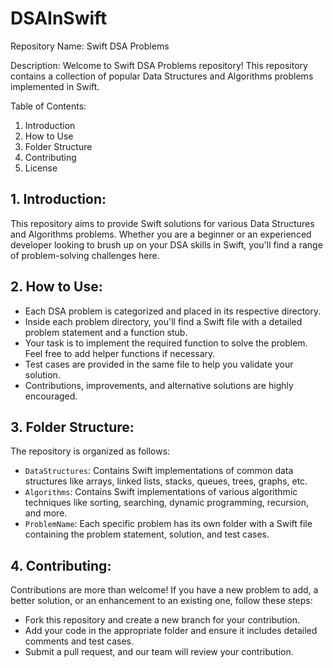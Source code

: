 # DSAInSwift

Repository Name: Swift DSA Problems

Description:
Welcome to Swift DSA Problems repository! This repository contains a collection of popular Data Structures and Algorithms problems implemented in Swift.

Table of Contents:
1. Introduction
2. How to Use
3. Folder Structure
4. Contributing
5. License

## 1. Introduction:
This repository aims to provide Swift solutions for various Data Structures and Algorithms problems. Whether you are a beginner or an experienced developer looking to brush up on your DSA skills in Swift, you'll find a range of problem-solving challenges here.

## 2. How to Use:
- Each DSA problem is categorized and placed in its respective directory.
- Inside each problem directory, you'll find a Swift file with a detailed problem statement and a function stub.
- Your task is to implement the required function to solve the problem. Feel free to add helper functions if necessary.
- Test cases are provided in the same file to help you validate your solution.
- Contributions, improvements, and alternative solutions are highly encouraged.

## 3. Folder Structure:
The repository is organized as follows:
- `DataStructures`: Contains Swift implementations of common data structures like arrays, linked lists, stacks, queues, trees, graphs, etc.
- `Algorithms`: Contains Swift implementations of various algorithmic techniques like sorting, searching, dynamic programming, recursion, and more.
- `ProblemName`: Each specific problem has its own folder with a Swift file containing the problem statement, solution, and test cases.

## 4. Contributing:
Contributions are more than welcome! If you have a new problem to add, a better solution, or an enhancement to an existing one, follow these steps:
- Fork this repository and create a new branch for your contribution.
- Add your code in the appropriate folder and ensure it includes detailed comments and test cases.
- Submit a pull request, and our team will review your contribution.

